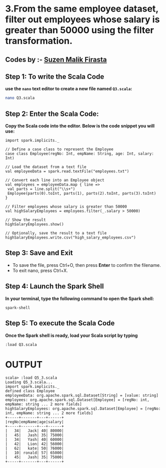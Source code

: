# 3.From the same employee dataset, filter out employees whose salary is greater than 50000 using the filter transformation. 
## Codes by :- [Suzen Malik Firasta](https://github.com/SuzenFirasta)

## Step 1: To write the Scala Code
**use the `nano` text editor to create a new file named `Q3.scala`:**
```bash
nano Q3.scala
```

## Step 2: Enter the Scala Code: 
**Copy the Scala code into the editor. Below is the code snippet you will use:**
```
import spark.implicits._

// Define a case class to represent the Employee
case class Employee(regNo: Int, empName: String, age: Int, salary: Int)

// Load the dataset from a text file
val employeeData = spark.read.textFile("employees.txt")

// Convert each line into an Employee object
val employees = employeeData.map { line =>
 val parts = line.split("\\s+")
 Employee(parts(0).toInt, parts(1), parts(2).toInt, parts(3).toInt)
}

// Filter employees whose salary is greater than 50000
val highSalaryEmployees = employees.filter(_.salary > 50000)

// Show the result
highSalaryEmployees.show()

// Optionally, save the result to a text file
highSalaryEmployees.write.csv("high_salary_employees.csv")
```

## Step 3: Save and Exit
* To save the file, press Ctrl+O, then press **Enter** to confirm the filename.
* To exit nano, press Ctrl+X.

## Step 4: Launch the Spark Shell
**In your terminal, type the following command to open the Spark shell:**
```
spark-shell
```

## Step 5: To execute the Scala Code
**Once the Spark shell is ready, load your Scala script by typing**
```
:load Q3.scala
```

# OUTPUT

```
scala> :load Q5_3.scala
Loading Q5_3.scala...
import spark.implicits._
defined class Employee
employeeData: org.apache.spark.sql.Dataset[String] = [value: string]
employees: org.apache.spark.sql.Dataset[Employee] = [regNo: int, empName: string ... 2 more fields]
highSalaryEmployees: org.apache.spark.sql.Dataset[Employee] = [regNo: int, empName: string ... 2 more fields]
+-----+-------+---+------+
|regNo|empName|age|salary|
+-----+-------+---+------+
|   34|   Jack| 40| 80000|
|   45|   Jash| 35| 75000|
|   34|   Yash| 40| 60000|
|   42|   Lion| 42| 56000|
|   62|   kate| 50| 76000|
|   10| ronald| 57| 65000|
|   45|   Jash| 35| 75000|
+-----+-------+---+------+

```
